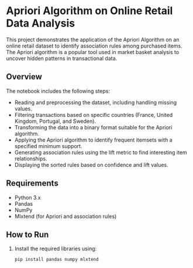 # Apriori Algorithm on Online Retail Data Analysis

This project demonstrates the application of the Apriori Algorithm on an online retail dataset to identify association rules among purchased items. The Apriori algorithm is a popular tool used in market basket analysis to uncover hidden patterns in transactional data.

## Overview

The notebook includes the following steps:
- Reading and preprocessing the dataset, including handling missing values.
- Filtering transactions based on specific countries (France, United Kingdom, Portugal, and Sweden).
- Transforming the data into a binary format suitable for the Apriori algorithm.
- Applying the Apriori algorithm to identify frequent itemsets with a specified minimum support.
- Generating association rules using the lift metric to find interesting item relationships.
- Displaying the sorted rules based on confidence and lift values.

## Requirements

- Python 3.x
- Pandas
- NumPy
- Mlxtend (for Apriori and association rules)

## How to Run

1. Install the required libraries using:
   ```bash
   pip install pandas numpy mlxtend
